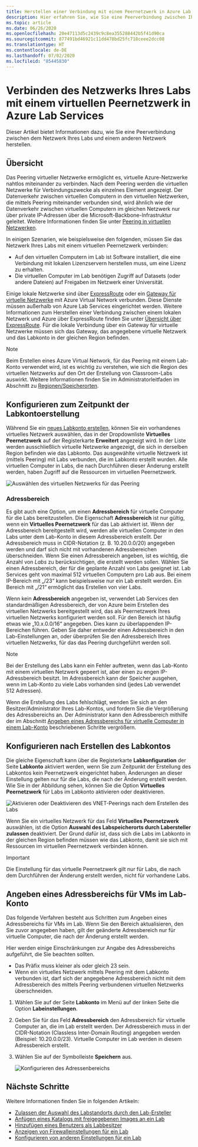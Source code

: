 ```yaml
---
title: Herstellen einer Verbindung mit einem Peernetzwerk in Azure Lab Services | Microsoft-Dokumentation
description: Hier erfahren Sie, wie Sie eine Peerverbindung zwischen Ihrem Labnetzwerk und einem anderen Netzwerk herstellen. Sie können z. B. Ihr lokales Organisations- oder Schul-/Universitätsnetzwerk mit dem virtuellen Netzwerk eines Labs in Azure verbinden.
ms.topic: article
ms.date: 06/26/2020
ms.openlocfilehash: 20e47113d5c2439c9c8ea355288442b5f41d90ca
ms.sourcegitcommit: 877491bd46921c11dd478bd25fc718ceee2dcc08
ms.translationtype: HT
ms.contentlocale: de-DE
ms.lasthandoff: 07/02/2020
ms.locfileid: "85445830"
---
```

# <a name="connect-your-labs-network-with-a-peer-virtual-network-in-azure-lab-services"></a>Verbinden des Netzwerks Ihres Labs mit einem virtuellen Peernetzwerk in Azure Lab Services

Dieser Artikel bietet Informationen dazu, wie Sie eine Peerverbindung zwischen dem Netzwerk Ihres Labs und einem anderen Netzwerk herstellen.

## <a name="overview"></a>Übersicht

Das Peering virtueller Netzwerke ermöglicht es, virtuelle Azure-Netzwerke nahtlos miteinander zu verbinden. Nach dem Peering werden die virtuellen Netzwerke für Verbindungszwecke als einzelnes Element angezeigt. Der Datenverkehr zwischen virtuellen Computern in den virtuellen Netzwerken, die mittels Peering miteinander verbunden sind, wird ähnlich wie der Datenverkehr zwischen virtuellen Computern im gleichen Netzwerk nur über private IP-Adressen über die Microsoft-Backbone-Infrastruktur geleitet. Weitere Informationen finden Sie unter [Peering in virtuellen Netzwerken](../virtual-network/virtual-network-peering-overview.md).

In einigen Szenarien, wie beispielsweise den folgenden, müssen Sie das Netzwerk Ihres Labs mit einem virtuellen Peernetzwerk verbinden:

- Auf den virtuellen Computern im Lab ist Software installiert, die eine Verbindung mit lokalen Lizenzservern herstellen muss, um eine Lizenz zu erhalten.
- Die virtuellen Computer im Lab benötigen Zugriff auf Datasets (oder andere Dateien) auf Freigaben im Netzwerk einer Universität.

Einige lokale Netzwerke sind über [ExpressRoute](../expressroute/expressroute-introduction.md) oder ein [Gateway für virtuelle Netzwerke](../vpn-gateway/vpn-gateway-about-vpngateways.md) mit Azure Virtual Network verbunden. Diese Dienste müssen außerhalb von Azure Lab Services eingerichtet werden. Weitere Informationen zum Herstellen einer Verbindung zwischen einem lokalen Netzwerk und Azure über ExpressRoute finden Sie unter [Übersicht über ExpressRoute](../expressroute/expressroute-introduction.md). Für die lokale Verbindung über ein Gateway für virtuelle Netzwerke müssen sich das Gateway, das angegebene virtuelle Netzwerk und das Labkonto in der gleichen Region befinden.

> [!NOTE]
> Beim Erstellen eines Azure Virtual Network, für das Peering mit einem Lab-Konto verwendet wird, ist es wichtig zu verstehen, wie sich die Region des virtuellen Netzwerks auf den Ort der Erstellung von Classroom-Labs auswirkt.  Weitere Informationen finden Sie im Administratorleitfaden im Abschnitt zu [Regionen/Speicherorten](https://docs.microsoft.com/azure/lab-services/classroom-labs/administrator-guide#regionslocations).

## <a name="configure-at-the-time-of-lab-account-creation"></a>Konfigurieren zum Zeitpunkt der Labkontoerstellung

Während Sie ein [neues Labkonto erstellen](tutorial-setup-lab-account.md), können Sie ein vorhandenes virtuelles Netzwerk auswählen, das in der Dropdownliste **Virtuelles Peernetzwerk** auf der Registerkarte **Erweitert** angezeigt wird.  In der Liste werden ausschließlich virtuelle Netzwerke angezeigt, die sich in derselben Region befinden wie das Labkonto. Das ausgewählte virtuelle Netzwerk ist (mittels Peering) mit Labs verbunden, die im Labkonto erstellt wurden.  Alle virtuellen Computer in Labs, die nach Durchführen dieser Änderung erstellt werden, haben Zugriff auf die Ressourcen im virtuellen Peernetzwerk.

![Auswählen des virtuellen Netzwerks für das Peering](./media/how-to-connect-peer-virtual-network/select-vnet-to-peer.png)

### <a name="address-range"></a>Adressbereich

Es gibt auch eine Option, um einen **Adressbereich** für virtuelle Computer für die Labs bereitzustellen.  Die Eigenschaft **Adressbereich** ist nur gültig, wenn ein **Virtuelles Peernetzwerk** für das Lab aktiviert ist. Wenn der Adressbereich bereitgestellt wird, werden alle virtuellen Computer in den Labs unter dem Lab-Konto in diesem Adressbereich erstellt. Der Adressbereich muss in CIDR-Notation (z. B. 10.20.0.0/20) angegeben werden und darf sich nicht mit vorhandenen Adressbereichen überschneiden.  Wenn Sie einen Adressbereich angeben, ist es wichtig, die Anzahl von *Labs* zu berücksichtigen, die erstellt werden sollen. Wählen Sie einen Adressbereich, der für die geplante Anzahl von Labs geeignet ist. Lab Services geht von maximal 512 virtuellen Computern pro Lab aus.  Bei einem IP-Bereich mit „/23“ kann beispielsweise nur ein Lab erstellt werden.  Ein Bereich mit „/21“ ermöglicht das Erstellen von vier Labs.

Wenn kein **Adressbereich** angegeben ist, verwendet Lab Services den standardmäßigen Adressbereich, der von Azure beim Erstellen des virtuellen Netzwerks bereitgestellt wird, das als Peernetzwerk Ihres virtuellen Netzwerks konfiguriert werden soll.  Für den Bereich ist häufig etwas wie „10.x.0.0/16“ angegeben.  Dies kann zu überlappenden IP-Bereichen führen. Geben Sie daher entweder einen Adressbereich in den Lab-Einstellungen an, oder überprüfen Sie den Adressbereich Ihres virtuellen Netzwerks, für das das Peering durchgeführt werden soll.

> [!NOTE]
> Bei der Erstellung des Labs kann ein Fehler auftreten, wenn das Lab-Konto mit einem virtuellen Netzwerk gepeert ist, aber einen zu engen IP-Adressbereich besitzt. Im Adressbereich kann der Speicher ausgehen, wenn im Lab-Konto zu viele Labs vorhanden sind (jedes Lab verwendet 512 Adressen). 
> 
> Wenn die Erstellung des Labs fehlschlägt, wenden Sie sich an den Besitzer/Administrator Ihres Lab-Kontos, und fordern Sie die Vergrößerung des Adressbereichs an. Der Administrator kann den Adressbereich mithilfe der im Abschnitt [Angeben eines Adressbereichs für virtuelle Computer in einem Lab-Konto](#specify-an-address-range-for-vms-in-the-lab-account) beschriebenen Schritte vergrößern. 

## <a name="configure-after-the-lab-account-is-created"></a>Konfigurieren nach Erstellen des Labkontos

Die gleiche Eigenschaft kann über die Registerkarte **Labkonfiguration** der Seite **Labkonto** aktiviert werden, wenn Sie zum Zeitpunkt der Erstellung des Labkontos kein Peernetzwerk eingerichtet haben. Änderungen an dieser Einstellung gelten nur für die Labs, die nach der Änderung erstellt werden. Wie Sie in der Abbildung sehen, können Sie die Option **Virtuelles Peernetzwerk** für Labs im Labkonto aktivieren oder deaktivieren.

![Aktivieren oder Deaktivieren des VNET-Peerings nach dem Erstellen des Labs](./media/how-to-connect-peer-virtual-network/select-vnet-to-peer-existing-lab.png)

Wenn Sie ein virtuelles Netzwerk für das Feld **Virtuelles Peernetzwerk** auswählen, ist die Option **Auswahl des Labspeicherorts durch Labersteller zulassen** deaktiviert. Der Grund dafür ist, dass sich die Labs im Labkonto in der gleichen Region befinden müssen wie das Labkonto, damit sie sich mit Ressourcen im virtuellen Peernetzwerk verbinden können.

> [!IMPORTANT]
> Die Einstellung für das virtuelle Peernetzwerk gilt nur für Labs, die nach dem Durchführen der Änderung erstellt werden, nicht für vorhandene Labs.


## <a name="specify-an-address-range-for-vms-in-the-lab-account"></a>Angeben eines Adressbereichs für VMs im Lab-Konto
Das folgende Verfahren besteht aus Schritten zum Angeben eines Adressbereichs für VMs im Lab. Wenn Sie den Bereich aktualisieren, den Sie zuvor angegeben haben, gilt der geänderte Adressbereich nur für virtuelle Computer, die nach der Änderung erstellt werden. 

Hier werden einige Einschränkungen zur Angabe des Adressbereichs aufgeführt, die Sie beachten sollten. 

- Das Präfix muss kleiner als oder gleich 23 sein. 
- Wenn ein virtuelles Netzwerk mittels Peering mit dem Labkonto verbunden ist, darf sich der angegebene Adressbereich nicht mit dem Adressbereich des mittels Peering verbundenen virtuellen Netzwerks überschneiden.

1. Wählen Sie auf der Seite **Labkonto** im Menü auf der linken Seite die Option **Labeinstellungen**.
2. Geben Sie für das Feld **Adressbereich** den Adressbereich für virtuelle Computer an, die im Lab erstellt werden. Der Adressbereich muss in der CIDR-Notation (Classless Inter-Domain Routing) angegeben werden (Beispiel: 10.20.0.0/23). Virtuelle Computer im Lab werden in diesem Adressbereich erstellt.
3. Wählen Sie auf der Symbolleiste **Speichern** aus. 

    ![Konfigurieren des Adressenbereichs](./media/how-to-manage-lab-accounts/labs-configuration-page-address-range.png)

## <a name="next-steps"></a>Nächste Schritte

Weitere Informationen finden Sie in folgenden Artikeln:

- [Zulassen der Auswahl des Labstandorts durch den Lab-Ersteller](allow-lab-creator-pick-lab-location.md)
- [Anfügen eines Katalogs mit freigegebenen Images an ein Lab](how-to-attach-detach-shared-image-gallery.md)
- [Hinzufügen eines Benutzers als Labbesitzer](how-to-add-user-lab-owner.md)
- [Anzeigen von Firewalleinstellungen für ein Lab](how-to-configure-firewall-settings.md)
- [Konfigurieren von anderen Einstellungen für ein Lab](how-to-configure-lab-accounts.md)
